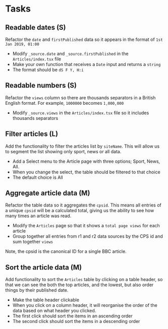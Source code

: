# Tasks

## Readable dates (S)

Refactor the `date` and `firstPublished` data so it appears in the format of `1st Jan 2019, 01:00`

- Modify `_source.date` and `_source.firstPublished` in the `Articles/index.tsx` file
- Make your own function that receives a `Date` input and returns a `string`
- The format should be `dS F Y, H:i`

## Readable numbers (S)

Refactor the `views` column so there are thousands separators in a British English format. For example, `1000000` becomes `1,000,000`

- Modify `_source.views` in the `Articles/index.tsx` file so it includes thousands separators

## Filter articles (L)

Add the functionality to filter the articles list by `siteName`. This will allow us to segment the list showing only sport, news or all data.

- Add a Select menu to the Article page with three options; Sport, News, All.
- When you change the select, the table should be filtered to that choice
- The default choice is All

## Aggregate article data (M)

Refactor the table data so it aggregates the `cpsid`. This means all entries of a unique `cpsid` will be a calculated total, giving us the ability to see how many times an article was read.

- Modify the `Articles` page so that it shows a `total page views` for each article
- Group together all entries from r1 and r2 data sources by the CPS id and sum together `views`

Note, the cpsid is the canonical ID for a single BBC article.

## Sort the article data (M)

Add functionality to sort the `Articles` table by clicking on a table header,
so that we can see the both the top articles, and the lowest, but also order things by their published date.

- Make the table header clickable
- When you click on a column header, it will reorganise the order of the data based on what header you clicked.
- The first click should sort the items in an ascending order
- The second click should sort the items in a descending order
